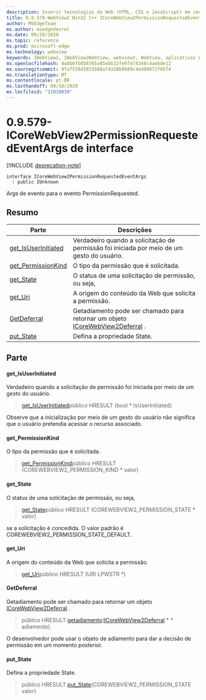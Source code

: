 ```yaml
---
description: Inserir tecnologias da Web (HTML, CSS e JavaScript) em seus aplicativos nativos com o controle WebView2 do Microsoft Edge
title: 0.9.579-WebView2 Win32 C++ ICoreWebView2PermissionRequestedEventArgs
author: MSEdgeTeam
ms.author: msedgedevrel
ms.date: 09/10/2020
ms.topic: reference
ms.prod: microsoft-edge
ms.technology: webview
keywords: IWebView2, IWebView2WebView, webview2, WebView, aplicativos Win32, Win32, Edge, ICoreWebView2, ICoreWebView2Controller, controle do navegador, HTML Edge, ICoreWebView2PermissionRequestedEventArgs
ms.openlocfilehash: 4abb6fb058765a05ebb32fe97474348c4aebde12
ms.sourcegitcommit: 0faf538d5033508af4320b9b89c4ed99872f0574
ms.translationtype: MT
ms.contentlocale: pt-BR
ms.lasthandoff: 09/10/2020
ms.locfileid: "11010030"
---
```

# 0.9.579-ICoreWebView2PermissionRequestedEventArgs de interface 

[!INCLUDE [deprecation-note](../../includes/deprecation-note.md)]

```
interface ICoreWebView2PermissionRequestedEventArgs
  : public IUnknown
```

Args de evento para o evento PermissionRequested.

## Resumo

 Parte                        | Descrições
--------------------------------|---------------------------------------------
[get_IsUserInitiated](#get_isuserinitiated) | Verdadeiro quando a solicitação de permissão foi iniciada por meio de um gesto do usuário.
[get_PermissionKind](#get_permissionkind) | O tipo da permissão que é solicitada.
[get_State](#get_state) | O status de uma solicitação de permissão, ou seja,
[get_Uri](#get_uri) | A origem do conteúdo da Web que solicita a permissão.
[GetDeferral](#getdeferral) | Getadiamento pode ser chamado para retornar um objeto [ICoreWebView2Deferral](icorewebview2deferral.md) .
[put_State](#put_state) | Defina a propriedade State.

## Parte

#### get_IsUserInitiated 

Verdadeiro quando a solicitação de permissão foi iniciada por meio de um gesto do usuário.

> [get_IsUserInitiated](#get_isuserinitiated)público HRESULT (bool * IsUserInitiated)

Observe que a inicialização por meio de um gesto do usuário não significa que o usuário pretendia acessar o recurso associado.

#### get_PermissionKind 

O tipo da permissão que é solicitada.

> [get_PermissionKind](#get_permissionkind)público HRESULT (COREWEBVIEW2_PERMISSION_KIND * valor)

#### get_State 

O status de uma solicitação de permissão, ou seja,

> [get_State](#get_state)público HRESULT (COREWEBVIEW2_PERMISSION_STATE * valor)

se a solicitação é concedida. O valor padrão é COREWEBVIEW2_PERMISSION_STATE_DEFAULT.

#### get_Uri 

A origem do conteúdo da Web que solicita a permissão.

> [get_Uri](#get_uri)público HRESULT (URI LPWSTR *)

#### GetDeferral 

Getadiamento pode ser chamado para retornar um objeto [ICoreWebView2Deferral](icorewebview2deferral.md) .

> público HRESULT [getadiamento](#getdeferral)([ICoreWebView2Deferral](icorewebview2deferral.md) * * adiamento)

O desenvolvedor pode usar o objeto de adiamento para dar a decisão de permissão em um momento posterior.

#### put_State 

Defina a propriedade State.

> público HRESULT [put_State](#put_state)(COREWEBVIEW2_PERMISSION_STATE valor)


